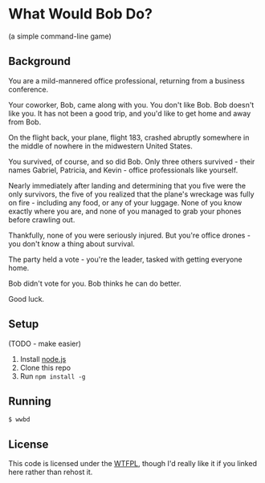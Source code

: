 # What Would Bob Do?
(a simple command-line game)

## Background
You are a mild-mannered office professional, returning from a business conference.

Your coworker, Bob, came along with you. You don't like Bob. Bob doesn't like you. It has not been a good trip, and you'd like to get home and away from Bob.

On the flight back, your plane, flight 183, crashed abruptly somewhere in the middle of nowhere in the midwestern United States.

You survived, of course, and so did Bob. Only three others survived - their names Gabriel, Patricia, and Kevin - office professionals like yourself.

Nearly immediately after landing and determining that you five were the only survivors, the five of you realized that the plane's wreckage was fully on fire - including any food, or any of your luggage. None of you know exactly where you are, and none of you managed to grab your phones before crawling out.

Thankfully, none of you were seriously injured. But you're office drones - you don't know a thing about survival.

The party held a vote - you're the leader, tasked with getting everyone home.

Bob didn't vote for you. Bob thinks he can do better.

Good luck.

## Setup
(TODO - make easier)

1. Install [node.js](http://nodejs.org/)
1. Clone this repo
1. Run `npm install -g` 

## Running

```
$ wwbd
```

## License
This code is licensed under the [WTFPL](http://www.wtfpl.net/), though I'd really like it if you linked here rather than rehost it.
